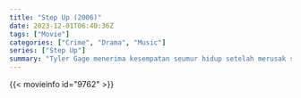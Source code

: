 ```yaml
---
title: "Step Up (2006)"
date: 2023-12-01T06:40:36Z
tags: ["Movie"]
categories: ["Crime", "Drama", "Music"]
series: ["Step Up"]
summary: "Tyler Gage menerima kesempatan seumur hidup setelah merusak sekolah seni pertunjukan, memberinya kesempatan untuk mendapatkan beasiswa dan menari dengan penari pendatang baru, Nora."
---
```


<mux-player stream-type="on-demand"
src="https://kp3d-my.sharepoint.com/personal/ryoo_kp3d_onmicrosoft_com/_layouts/15/download.aspx?share=EYAi1l1hz-FChz90EcuMTBYBlTuWwwGr--kYHZSsYFZjbQ" prefer-playback="mse" controls>

</mux-player>


{{< movieinfo id="9762" >}}

<script src="https://cdn.jsdelivr.net/npm/@mux/mux-player"></script>

 <script type="application/ld+json ">
{
"@context": "https://schema.org/",
"@type": "VideoObject",
"name": "Step Up (2006)",
"contentUrl": "https://stream.mux.com/6ahIi01joWj02nZ18701AV2HX01pgUcNNZdCDi401mM69z2E.m3u8",
"thumbnailUrl": "https://www.themoviedb.org/t/p/original/wZ4WOYdFwxd9hcVYDvpI99eKQZ.jpg?width=314&fit_mode=preserve&time=25",
"uploadDate": "2023-12-01T06:40:36Z",
}

</script>
